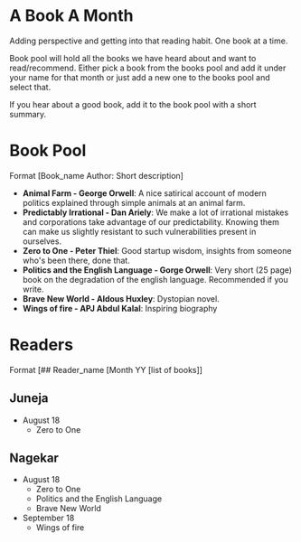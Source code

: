 # A Book A Month
Adding perspective and getting into that reading habit. One book at a time.

Book pool will hold all the books we have heard about and want to read/recommend. Either pick a book from the books pool and add it under your name for that month or just add a new one to the books pool and select that.

If you hear about a good book, add it to the book pool with a short summary.

# Book Pool
Format [Book_name Author: Short description]
- **Animal Farm - George Orwell**: A nice satirical account of modern politics explained through simple animals at an animal farm.
- **Predictably Irrational - Dan Ariely**: We make a lot of irrational mistakes and corporations take advantage of our predictability. Knowing them can make us slightly resistant to such vulnerabilities present in ourselves.
- **Zero to One - Peter Thiel**: Good startup wisdom, insights from someone who's been there, done that.
- **Politics and the English Language - Gorge Orwell**: Very short (25 page) book on the degradation of the english language. Recommended if you write.
- **Brave New World - Aldous Huxley**: Dystopian novel.
- **Wings of fire - APJ Abdul Kalal**: Inspiring biography

# Readers
Format [## Reader_name [Month YY [list of books]]

## Juneja
- August 18
  - Zero to One

## Nagekar
- August 18
  - Zero to One
  - Politics and the English Language
  - Brave New World
- September 18
  - Wings of fire
